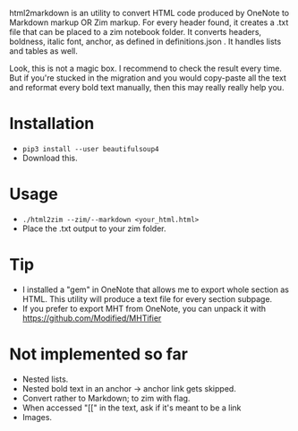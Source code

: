 html2markdown is an utility to convert HTML code produced by OneNote to Markdown markup OR Zim markup.
For every header found, it creates a .txt file that can be placed to a zim notebook folder.
It converts headers, boldness, italic font, anchor, as defined in definitions.json . It handles lists and tables as well.

Look, this is not a magic box. I recommend to check the result every time. But if you're stucked in the migration and you would copy-paste all the text and reformat every bold text manually, then this may really really help you.

Installation
=============
* `pip3 install --user beautifulsoup4`
* Download this.

Usage
=============
* `./html2zim --zim/--markdown <your_html.html>`
* Place the .txt output to your zim folder.

Tip
=============
* I installed a "gem" in OneNote that allows me to export whole section as HTML. This utility will produce a text file for every section subpage.
* If you prefer to export MHT from OneNote, you can unpack it with https://github.com/Modified/MHTifier

Not implemented so far
=============
* Nested lists.
* Nested bold text in an anchor -> anchor link gets skipped.
* Convert rather to Markdown; to zim with flag.
* When accessed "[[" in the text, ask if it's meant to be a link
* Images.